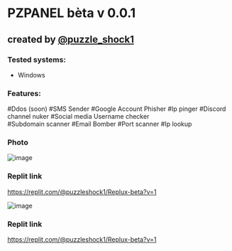 # PZPANEL bèta v 0.0.1

## created by [@puzzle_shock1]([https://replit.com/@puzzleshock1](https://linktr.ee/puzzleshock1))

### Tested systems:
- Windows
### Features:
#Ddos (soon)
#SMS Sender
#Google Account Phisher
#Ip pinger
#Discord channel nuker
#Social media Username checker                                      
#Subdomain scanner
#Email Bomber
#Port scanner
#Ip lookup
 
### Photo

![image](https://i.ibb.co/4gC7hWh/image-2022-05-12-195826236.png)

### Replit link 

https://replit.com/@puzzleshock1/Replux-beta?v=1


![image](https://i.ibb.co/4gC7hWh/image-2022-05-12-195826236.png)

### Replit link 

https://replit.com/@puzzleshock1/Replux-beta?v=1
